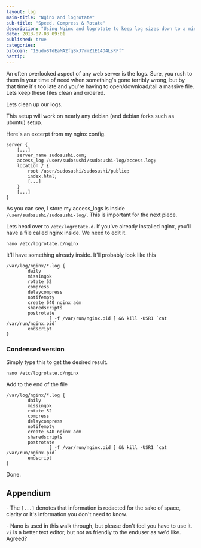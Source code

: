 ```yaml
---
layout: log
main-title: "Nginx and logrotate"
sub-title: "Speed, Compress & Rotate"
description: "Using Nginx and logrotate to keep log sizes down to a minimum."
date: 2013-07-08 09:01
published: true
categories: 
bitcoin: "1SudoSTdEaMA2fqBkJ7rmZ1E14D4LsRFf"
hattip: 
---
```


An often overlooked aspect of any web server is the logs. Sure, you rush to them in your time of need when something's gone terribly wrong, but by that time it's too late and you're having to open/download/tail a massive file.<!--more--> Lets keep these files clean and ordered.

Lets clean up our logs.

This setup will work on nearly any debian (and debian forks such as ubuntu) setup.

Here's an excerpt from my nginx config.

```
server {
	[...]
	server_name sudosushi.com;
	access_log /user/sudosushi/sudosushi-log/access.log;
	location / {
		root /user/sudosushi/sudosushi/public;
		index.html;
		[...]
	}
	[...]
}
```

As you can see, I store my access_logs is inside `/user/sudosushi/sudosushi-log/`. This is important for the next piece.


Lets head over to `/etc/logrotate.d`. If you've already installed nginx, you'll have a file called nginx inside. We need to edit it.

```
nano /etc/logrotate.d/nginx
```

It'll have something already inside. It'll probably look like this

```
/var/log/nginx/*.log {
        daily
        missingok
        rotate 52
        compress
        delaycompress
        notifempty
        create 640 nginx adm
        sharedscripts
        postrotate
                [ -f /var/run/nginx.pid ] && kill -USR1 `cat /var/run/nginx.pid`
        endscript
}
```

### Condensed version

Simply type this to get the desired result.

```
nano /etc/logrotate.d/nginx

```
Add to the end of the file

```
/var/log/nginx/*.log {
        daily
        missingok
        rotate 52
        compress
        delaycompress
        notifempty
        create 640 nginx adm
        sharedscripts
        postrotate
                [ -f /var/run/nginx.pid ] && kill -USR1 `cat /var/run/nginx.pid`
        endscript
}
```

Done.


## Appendium
\- The `[...]` denotes that information is redacted for the sake of space, clarity or it's information you don't need to know.

\- Nano is used in this walk through, but please don't feel you have to use it. `vi` is a better text editor, but not as friendly to the enduser as we'd like. Agreed?




